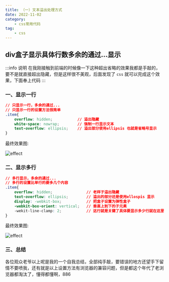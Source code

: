 ```yaml
---
title: （一）文本溢出处理方式
date: 2022-11-02
category:
    - css常用代码
tag:
    - css
---
```


## div盒子显示具体行数多余的通过...显示
:::info 说明
在我刚接触到前端的时候像一下这种超出省略的效果我都是手敲的，要不是就直接超出隐藏，但是这样很不美观，后面发现了 `css` 就可以完成这个效果，下面奉上代码
:::

### 一、显示一行

```css
// 只显示一行，多余的通过...
// 只显示一行的设置方法很简单
.item{	
    overflow: hidden;			// 溢出隐藏
    white-space: nowrap;		// 强制一行显示文本
    text-overflow: ellipsis;	// 溢出部分使用ellipsis 也就是省略号显示
}
```

最终效果图:

![effect](https://img-blog.csdnimg.cn/39c97cc6e1524a8cb345bcedb6bd83ec.png)



### 二、显示多行

```css
// 多行显示，多余的通过... 
// 多行的设置比单行的要多几个内容
.item{
	overflow: hidden;				// 老样子溢出隐藏
	text-overflow: ellipsis;		// 溢出的部分还是使用ellospis 显示
	display: -webkit-box;			// 把盒子设置为弹性盒子
	-webkit-box-orient: vertical;   // 垂直上到下的子元素
	-wekit-line-clamp: 2;			// 这行就是关键了具体要显示多少行就在这里设置了
}
```
最终效果图:

![effect](https://img-blog.csdnimg.cn/e64c39e10e2249b1b2e57915fd7e2037.png)

### 三、总结
各位观众老爷以上呢是我的一个自我总结，全部纯手敲，要错误的地方还望手下留情不要喷我，还有就是以上设置方法有浏览器的兼容问题，但是都这个年代了老浏览器都淘汰了，懂得都懂啊，886

